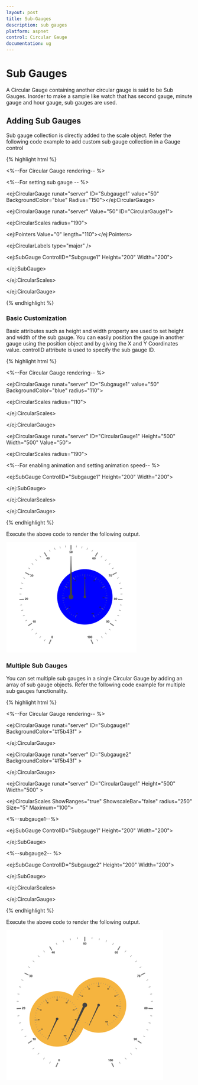 ```yaml
---
layout: post
title: Sub-Gauges
description: sub gauges
platform: aspnet
control: Circular Gauge
documentation: ug
---
```


# Sub Gauges

A Circular Gauge containing another circular gauge is said to be Sub Gauges. Inorder to make  a sample like watch that has second gauge, minute gauge and hour gauge, sub gauges are used.

## Adding Sub Gauges

Sub gauge collection is directly added to the scale object. Refer the following code example to add custom sub gauge collection in a Gauge control

{% highlight html %}



<%--For Circular Gauge rendering-- %>

<%--For setting sub gauge -- %>

<ej:CircularGauge  runat="server" ID="Subgauge1" value="50" BackgroundColor="blue"  Radius="150"></ej:CircularGauge>



<ej:CircularGauge runat="server" Value="50" ID="CircularGauge1">

<Scales>

<ej:CircularScales radius="190">

<PointerCollection>

<ej:Pointers  Value="0"  length="110"></ej:Pointers>

</PointerCollection>

<labelCollection>

<ej:CircularLabels type="major" />

</labelCollection>

<SubGaugeCollection>

<ej:SubGauge ControlID="Subgauge1" Height="200"  Width="200">

<Position X="100" Y="120"/>

</ej:SubGauge>

</SubGaugeCollection>



</ej:CircularScales>

</Scales>

</ej:CircularGauge>

{% endhighlight %}

### Basic Customization

Basic attributes such as height and width property are used to set height and width of the sub gauge. You can easily position the gauge in another gauge using the position object and by giving the X and Y Coordinates value. controlID attribute is used to specify the sub gauge ID.

{% highlight html %}



<%--For Circular Gauge rendering-- %>

<ej:CircularGauge  runat="server" ID="Subgauge1" value="50" BackgroundColor="blue" radius="110">

<Scales>

<ej:CircularScales radius="110">

</ej:CircularScales>

</Scales>



</ej:CircularGauge>



<ej:CircularGauge runat="server" ID="CircularGauge1" Height="500" Width="500" Value="50">

<Scales>

<ej:CircularScales radius="190">



<SubGaugeCollection>

<%--For enabling animation and setting animation speed-- %>

<ej:SubGauge ControlID="Subgauge1" Height="200"  Width="200">

<Position X="200" Y="150"/>

</ej:SubGauge>

</SubGaugeCollection>



</ej:CircularScales>

</Scales>

</ej:CircularGauge>

{% endhighlight %}


Execute the above code to render the following output.

 ![](Sub-Gauges_images/Sub-Gauges_img1.png)

### Multiple Sub Gauges

You can set multiple sub gauges in a single Circular Gauge by adding an array of sub gauge objects. Refer the following code example for multiple sub gauges functionality.

{% highlight html %}





<%--For Circular Gauge rendering-- %>

<ej:CircularGauge  runat="server" ID="Subgauge1"  BackgroundColor="#f5b43f" >

</ej:CircularGauge>

<ej:CircularGauge  runat="server" ID="Subgauge2"  BackgroundColor="#f5b43f" >

</ej:CircularGauge>

<ej:CircularGauge runat="server" ID="CircularGauge1" Height="500" Width="500" >

<Scales>

<ej:CircularScales ShowRanges="true"  ShowscaleBar="false" radius="250" Size="5" Maximum="100">

<SubGaugeCollection>

<%--subgauge1--%>

<ej:SubGauge ControlID="Subgauge1" Height="200"  Width="200">

<Position X="200" Y="150"/>

</ej:SubGauge>

<%--subgauge2-- %>

<ej:SubGauge ControlID="Subgauge2" Height="200"  Width="200">

<Position X="50" Y="200"/>

</ej:SubGauge>

</SubGaugeCollection>

</ej:CircularScales>

</Scales>

</ej:CircularGauge>

{% endhighlight %}

Execute the above code to render the following output.

 ![](Sub-Gauges_images/Sub-Gauges_img2.png)










